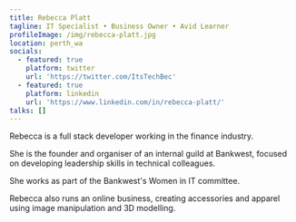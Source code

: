 ```yaml
---
title: Rebecca Platt
tagline: IT Specialist • Business Owner • Avid Learner
profileImage: /img/rebecca-platt.jpg
location: perth_wa
socials:
  - featured: true
    platform: twitter
    url: 'https://twitter.com/ItsTechBec'
  - featured: true
    platform: linkedin
    url: 'https://www.linkedin.com/in/rebecca-platt/'
talks: []
---
```

Rebecca is a full stack developer working in the finance industry. 

She is the founder and organiser of an internal guild at Bankwest, focused on developing leadership skills in technical colleagues. 

She works as part of the Bankwest's Women in IT committee.

Rebecca also runs an online business, creating accessories and apparel using image manipulation and 3D modelling.
